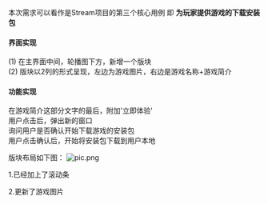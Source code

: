 本次需求可以看作是Stream项目的第三个核心用例
即 **为玩家提供游戏的下载安装包**

#### 界面实现  
(1) 在主界面中间，轮播图下方，新增一个版块  
(2) 版块以2列的形式呈现，左边为游戏图片，右边是游戏名称+游戏简介

#### 功能实现  
在游戏简介这部分文字的最后，附加'立即体验'  
用户点击后，弹出新的窗口  
询问用户是否确认开始下载游戏的安装包  
用户点击确认后，开始将安装包下载到用户本地

 

版块布局如下图：
![pic.png](https://upload-images.jianshu.io/upload_images/22952748-e82061d111c947e6.png?imageMogr2/auto-orient/strip%7CimageView2/2/w/1240)

1.已经加上了滚动条

2.更新了游戏图片